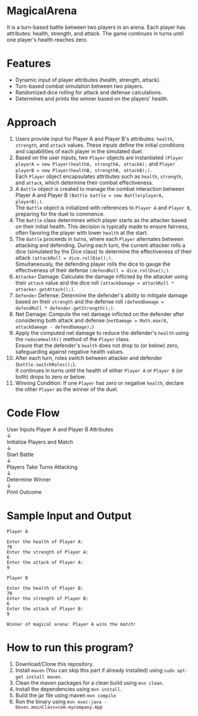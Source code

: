 # MagicalArena
It is a turn-based battle between two players in an arena. Each player has attributes: health, strength, and attack. The game continues in turns until one player's health reaches zero.

# Features
- Dynamic input of player attributes (health, strength, attack).
- Turn-based combat simulation between two players.
- Randomized dice rolling for attack and defense calculations.
- Determines and prints the winner based on the players' health.

# Approach
1. Users provide input for Player A and Player B's attributes: `health`, `strength`, and `attack` values. These inputs define the initial conditions and capabilities of each player in the simulated duel.
2. Based on the user inputs, two `Player` objects are instantiated `(Player playerA = new Player(healthA, strengthA, attackA);` and `Player playerB = new Player(healthB, strengthB, attackB);)`.\
   Each `Player` object encapsulates attributes such as `health`, `strength`, and `attack`, which determine their combat effectiveness.
3. A `Battle` object is created to manage the combat interaction between Player A and Player B `(Battle battle = new Battle(playerA, playerB);)`.\
   The `Battle` object is initialized with references to `Player A` and `Player B`, preparing for the duel to commence.
4. The `Battle` class determines which player starts as the attacker based on their initial health. This decision is typically made to ensure fairness, often favoring the player with lower `health` at the start.
5. The `Battle` proceeds in turns, where each `Player` alternates between attacking and defending. During each turn, the current attacker rolls a dice (simulated by the Dice class) to determine the effectiveness of their attack `(attackRoll = dice.rollDie();)`.\
   Simultaneously, the defending player rolls the dice to gauge the effectiveness of their defense `(defendRoll = dice.rollDie();)`.
6. `Attacker` Damage: Calculate the damage inflicted by the attacker using their `attack` value and the dice roll `(attackDamage = attackRoll * attacker.getAttack();)`.
7. `Defender` Defense: Determine the defender's ability to mitigate damage based on their `strength` and the defense roll `(defendDamage = defendRoll * defender.getStrength();)`.
8. Net Damage: Compute the net damage inflicted on the defender after considering both attack and defense (`netDamage = Math.max(0, attackDamage - defendDamage);`)
9. Apply the computed net damage to reduce the defender's `health` using the `reduceHealth()` method of the `Player` class.\
   Ensure that the defender's `health` does not drop to (or below) zero, safeguarding against negative health values.
10. After each turn, roles switch between attacker and defender (`battle.switchRoles();`).\
    It continues in turns until the health of either `Player A` or `Player B` (or both) drops to zero or below.
11. Winning Condition: If one `Player` has zero or negative `health`, declare the other `Player` as  the winner of the duel.


# Code Flow

User Inputs Player A and Player B Attributes\
↓\
Initialize Players and Match\
↓\
Start Battle\
↓\
Players Take Turns Attacking\
↓\
Determine Winner\
↓\
Print Outcome

# Sample Input and Output
```
Player A

Enter the health of Player A:
70
Enter the strength of Player A:
6
Enter the attack of Player A:
9

Player B

Enter the health of Player B:
70
Enter the strength of Player B:
6
Enter the attack of Player B:
9

Winner of magical arena: Player A wins the match!
```

# How to run this program?
1. Download/Clone this repository.
2. Install `maven` (You can skip this part if already installed) using `sudo apt-get install maven`.
3. Clean the maven packages for a clean build using `mvn clean`.
4. Install the dependencies using `mvn install`.
5. Build the jar file using maven `mvn compile`
6. Run the binary using `mvn exec:java -Dexec.mainClass=com.mycompany.App`